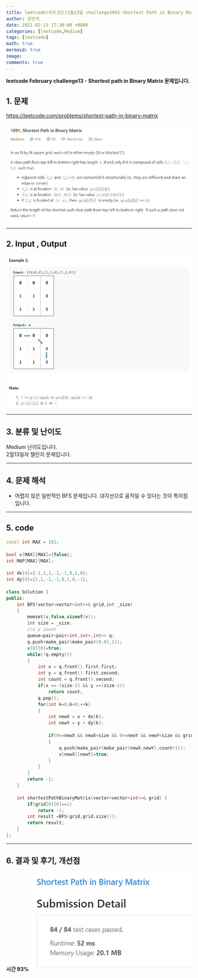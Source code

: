 ```yaml
---
title: leetcode(리트코드)2월13일 challenge1091-Shortest Path in Binary Matrix
author: 강민석
date: 2021-02-13 17:30:00 +0800
categories: [leetcode,Medium]
tags: [leetcode]
math: true
mermaid: true
image: 
comments: true
---
```


**leetcode February challenge13 - Shortest path in Binary Matrix 문제입니다.**

## 1. 문제
<https://leetcode.com/problems/shortest-path-in-binary-matrix>  

![](/assets/img/sample/leetcode/1091/Problem.JPG)  

-----  

## 2. Input , Output

![](/assets/img/sample/leetcode/1091/input.JPG)  


-----  

## 3. 분류 및 난이도

Medium 난이도입니다.  
2월13일자 챌린지 문제입니다.   

-----  

## 4. 문제 해석

- 어렵지 않은 일반적인 BFS 문제입니다. 대각선으로 움직일 수 있다는 것이 특이점입니다. 


-----  

## 5. code
```c++
const int MAX = 101;

bool v[MAX][MAX]={false};
int MAP[MAX][MAX];

int dx[8]={-1,1,1,-1,-1,0,1,0};
int dy[8]={1,1,-1,-1,0,1,0,-1};

class Solution {
public:
    int BFS(vector<vector<int>>& grid,int _size)
    {
        memset(v,false,sizeof(v));
        int size = _size;
        //x y count
        queue<pair<pair<int,int>,int>> q;
        q.push(make_pair(make_pair(0,0),1));
        v[0][0]=true;
        while(!q.empty())
        {
		    int x = q.front().first.first;
		    int y = q.front().first.second;
		    int count = q.front().second;
            if(x == (size-1) && y ==(size-1))
                return count;
            q.pop();
            for(int k=0;k<8;++k)
            {
                int newX = x + dx[k];
                int newY = y + dy[k];

                if(0<=newX && newX<size && 0<=newY && newY<size && grid[newX][newY]==0 && !v[newX][newY])
                {
                    q.push(make_pair(make_pair(newX,newY),count+1));
                    v[newX][newY]=true;
                }
            }
        }
        return -1;
    }
    
    int shortestPathBinaryMatrix(vector<vector<int>>& grid) {
        if(grid[0][0]==1)
            return -1;
        int result =BFS(grid,grid.size());
        return result;
    }
};
```

-----

## 6. 결과 및 후기, 개선점
  
**시간 93%**
![](/assets/img/sample/leetcode/1091/result.JPG) 



